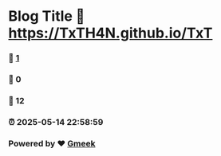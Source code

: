 # Blog Title :link: https://TxTH4N.github.io/TxT 
### :page_facing_up: [1](https://TxTH4N.github.io/TxT/tag.html) 
### :speech_balloon: 0 
### :hibiscus: 12 
### :alarm_clock: 2025-05-14 22:58:59 
### Powered by :heart: [Gmeek](https://github.com/Meekdai/Gmeek)
